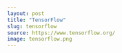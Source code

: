```yaml
---
layout: post
title: "TensorFlow"
slug: tensorflow
source: https://www.tensorflow.org/
image: tensorflow.png
---
```

